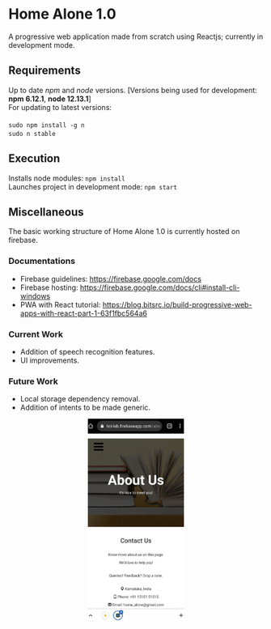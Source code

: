 # Home Alone 1.0
A progressive web application made from scratch using Reactjs; currently in development mode.

## Requirements
Up to date *npm* and *node* versions. 
[Versions being used for development: __npm 6.12.1__, __node 12.13.1__]
<br/>
For updating to latest versions:<br/><br/> ```sudo npm install -g n```<br/> ```sudo n stable ``` 

## Execution
Installs node modules: ```npm install```<br/>
Launches project in development mode: ```npm start```

## Miscellaneous
The basic working structure of Home Alone 1.0 is currently hosted on firebase.

### Documentations
* Firebase guidelines: https://firebase.google.com/docs 
* Firebase hosting: https://firebase.google.com/docs/cli#install-cli-windows
* PWA with React tutorial: https://blog.bitsrc.io/build-progressive-web-apps-with-react-part-1-63f1fbc564a6

### Current Work
* Addition of speech recognition features.
* UI improvements.

### Future Work
* Local storage dependency removal.
* Addition of intents to be made generic.

<p align="center">
 <img src="Misc. Application Details/home-alone-1.0.gif" alt="Web Application GIF" height=400/>
</p>
